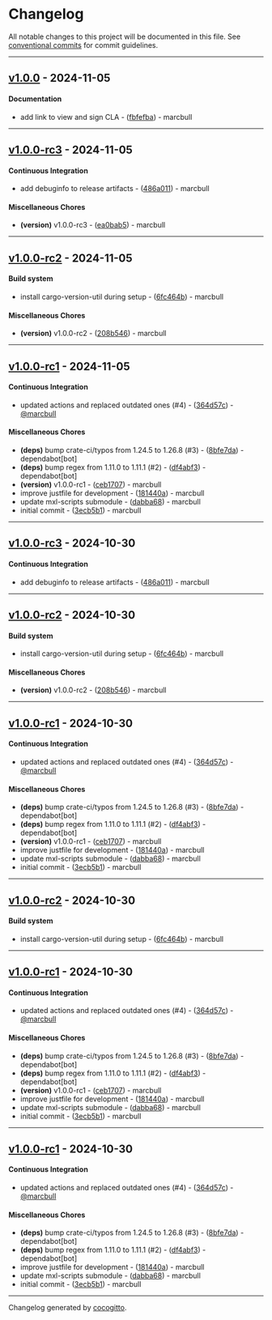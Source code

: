 # Changelog
All notable changes to this project will be documented in this file. See [conventional commits](https://www.conventionalcommits.org/) for commit guidelines.

- - -
## [v1.0.0](https://github.com/x-software-com/mxl-plyr/compare/v1.0.0-rc3..v1.0.0) - 2024-11-05
#### Documentation
- add link to view and sign CLA - ([fbfefba](https://github.com/x-software-com/mxl-plyr/commit/fbfefba7e651808c1a165ba01f71e4b45d33dc41)) - marcbull

- - -

## [v1.0.0-rc3](https://github.com/x-software-com/mxl-plyr/compare/v1.0.0-rc2..v1.0.0-rc3) - 2024-11-05
#### Continuous Integration
- add debuginfo to release artifacts - ([486a011](https://github.com/x-software-com/mxl-plyr/commit/486a011bbf8405b71f497a92dcfe908947056bda)) - marcbull
#### Miscellaneous Chores
- **(version)** v1.0.0-rc3 - ([ea0bab5](https://github.com/x-software-com/mxl-plyr/commit/ea0bab511977340bd481adb4123ebdb721bd3087)) - marcbull

- - -

## [v1.0.0-rc2](https://github.com/x-software-com/mxl-plyr/compare/v1.0.0-rc1..v1.0.0-rc2) - 2024-11-05
#### Build system
- install cargo-version-util during setup - ([6fc464b](https://github.com/x-software-com/mxl-plyr/commit/6fc464b3f418b5c633ae5fad1198bd5b5a125b8d)) - marcbull
#### Miscellaneous Chores
- **(version)** v1.0.0-rc2 - ([208b546](https://github.com/x-software-com/mxl-plyr/commit/208b546633daecb95202f54f31611c6c282aee2d)) - marcbull

- - -

## [v1.0.0-rc1](https://github.com/x-software-com/mxl-plyr/compare/3ecb5b1f9fec0f73f5a968067dd8feac7fb48a29..v1.0.0-rc1) - 2024-11-05
#### Continuous Integration
- updated actions and replaced outdated ones (#4) - ([364d57c](https://github.com/x-software-com/mxl-plyr/commit/364d57c2c731500eaf19805d9911e8ecca509a8b)) - [@marcbull](https://github.com/marcbull)
#### Miscellaneous Chores
- **(deps)** bump crate-ci/typos from 1.24.5 to 1.26.8 (#3) - ([8bfe7da](https://github.com/x-software-com/mxl-plyr/commit/8bfe7daa3bfa4348f9a5e9133bd66cb12803cbb5)) - dependabot[bot]
- **(deps)** bump regex from 1.11.0 to 1.11.1 (#2) - ([df4abf3](https://github.com/x-software-com/mxl-plyr/commit/df4abf3db87a92297d7116d2e5004a4844b20a5a)) - dependabot[bot]
- **(version)** v1.0.0-rc1 - ([ceb1707](https://github.com/x-software-com/mxl-plyr/commit/ceb1707d44898c871417ad165f14caf8b432a7a9)) - marcbull
- improve justfile for development - ([181440a](https://github.com/x-software-com/mxl-plyr/commit/181440a0f5c6de4f6e34b80fd767fc118c2d73b6)) - marcbull
- update mxl-scripts submodule - ([dabba68](https://github.com/x-software-com/mxl-plyr/commit/dabba68cd911bfd0088a864c25260186a179eb3f)) - marcbull
- initial commit - ([3ecb5b1](https://github.com/x-software-com/mxl-plyr/commit/3ecb5b1f9fec0f73f5a968067dd8feac7fb48a29)) - marcbull

- - -

## [v1.0.0-rc3](https://github.com/x-software-com/mxl-plyr/compare/v1.0.0-rc2..v1.0.0-rc3) - 2024-10-30
#### Continuous Integration
- add debuginfo to release artifacts - ([486a011](https://github.com/x-software-com/mxl-plyr/commit/486a011bbf8405b71f497a92dcfe908947056bda)) - marcbull

- - -

## [v1.0.0-rc2](https://github.com/x-software-com/mxl-plyr/compare/v1.0.0-rc1..v1.0.0-rc2) - 2024-10-30
#### Build system
- install cargo-version-util during setup - ([6fc464b](https://github.com/x-software-com/mxl-plyr/commit/6fc464b3f418b5c633ae5fad1198bd5b5a125b8d)) - marcbull
#### Miscellaneous Chores
- **(version)** v1.0.0-rc2 - ([208b546](https://github.com/x-software-com/mxl-plyr/commit/208b546633daecb95202f54f31611c6c282aee2d)) - marcbull

- - -

## [v1.0.0-rc1](https://github.com/x-software-com/mxl-plyr/compare/3ecb5b1f9fec0f73f5a968067dd8feac7fb48a29..v1.0.0-rc1) - 2024-10-30
#### Continuous Integration
- updated actions and replaced outdated ones (#4) - ([364d57c](https://github.com/x-software-com/mxl-plyr/commit/364d57c2c731500eaf19805d9911e8ecca509a8b)) - [@marcbull](https://github.com/marcbull)
#### Miscellaneous Chores
- **(deps)** bump crate-ci/typos from 1.24.5 to 1.26.8 (#3) - ([8bfe7da](https://github.com/x-software-com/mxl-plyr/commit/8bfe7daa3bfa4348f9a5e9133bd66cb12803cbb5)) - dependabot[bot]
- **(deps)** bump regex from 1.11.0 to 1.11.1 (#2) - ([df4abf3](https://github.com/x-software-com/mxl-plyr/commit/df4abf3db87a92297d7116d2e5004a4844b20a5a)) - dependabot[bot]
- **(version)** v1.0.0-rc1 - ([ceb1707](https://github.com/x-software-com/mxl-plyr/commit/ceb1707d44898c871417ad165f14caf8b432a7a9)) - marcbull
- improve justfile for development - ([181440a](https://github.com/x-software-com/mxl-plyr/commit/181440a0f5c6de4f6e34b80fd767fc118c2d73b6)) - marcbull
- update mxl-scripts submodule - ([dabba68](https://github.com/x-software-com/mxl-plyr/commit/dabba68cd911bfd0088a864c25260186a179eb3f)) - marcbull
- initial commit - ([3ecb5b1](https://github.com/x-software-com/mxl-plyr/commit/3ecb5b1f9fec0f73f5a968067dd8feac7fb48a29)) - marcbull

- - -

## [v1.0.0-rc2](https://github.com/x-software-com/mxl-plyr/compare/v1.0.0-rc1..v1.0.0-rc2) - 2024-10-30
#### Build system
- install cargo-version-util during setup - ([6fc464b](https://github.com/x-software-com/mxl-plyr/commit/6fc464b3f418b5c633ae5fad1198bd5b5a125b8d)) - marcbull

- - -

## [v1.0.0-rc1](https://github.com/x-software-com/mxl-plyr/compare/3ecb5b1f9fec0f73f5a968067dd8feac7fb48a29..v1.0.0-rc1) - 2024-10-30
#### Continuous Integration
- updated actions and replaced outdated ones (#4) - ([364d57c](https://github.com/x-software-com/mxl-plyr/commit/364d57c2c731500eaf19805d9911e8ecca509a8b)) - [@marcbull](https://github.com/marcbull)
#### Miscellaneous Chores
- **(deps)** bump crate-ci/typos from 1.24.5 to 1.26.8 (#3) - ([8bfe7da](https://github.com/x-software-com/mxl-plyr/commit/8bfe7daa3bfa4348f9a5e9133bd66cb12803cbb5)) - dependabot[bot]
- **(deps)** bump regex from 1.11.0 to 1.11.1 (#2) - ([df4abf3](https://github.com/x-software-com/mxl-plyr/commit/df4abf3db87a92297d7116d2e5004a4844b20a5a)) - dependabot[bot]
- **(version)** v1.0.0-rc1 - ([ceb1707](https://github.com/x-software-com/mxl-plyr/commit/ceb1707d44898c871417ad165f14caf8b432a7a9)) - marcbull
- improve justfile for development - ([181440a](https://github.com/x-software-com/mxl-plyr/commit/181440a0f5c6de4f6e34b80fd767fc118c2d73b6)) - marcbull
- update mxl-scripts submodule - ([dabba68](https://github.com/x-software-com/mxl-plyr/commit/dabba68cd911bfd0088a864c25260186a179eb3f)) - marcbull
- initial commit - ([3ecb5b1](https://github.com/x-software-com/mxl-plyr/commit/3ecb5b1f9fec0f73f5a968067dd8feac7fb48a29)) - marcbull

- - -

## [v1.0.0-rc1](https://github.com/x-software-com/mxl-plyr/compare/3ecb5b1f9fec0f73f5a968067dd8feac7fb48a29..v1.0.0-rc1) - 2024-10-30
#### Continuous Integration
- updated actions and replaced outdated ones (#4) - ([364d57c](https://github.com/x-software-com/mxl-plyr/commit/364d57c2c731500eaf19805d9911e8ecca509a8b)) - [@marcbull](https://github.com/marcbull)
#### Miscellaneous Chores
- **(deps)** bump crate-ci/typos from 1.24.5 to 1.26.8 (#3) - ([8bfe7da](https://github.com/x-software-com/mxl-plyr/commit/8bfe7daa3bfa4348f9a5e9133bd66cb12803cbb5)) - dependabot[bot]
- **(deps)** bump regex from 1.11.0 to 1.11.1 (#2) - ([df4abf3](https://github.com/x-software-com/mxl-plyr/commit/df4abf3db87a92297d7116d2e5004a4844b20a5a)) - dependabot[bot]
- improve justfile for development - ([181440a](https://github.com/x-software-com/mxl-plyr/commit/181440a0f5c6de4f6e34b80fd767fc118c2d73b6)) - marcbull
- update mxl-scripts submodule - ([dabba68](https://github.com/x-software-com/mxl-plyr/commit/dabba68cd911bfd0088a864c25260186a179eb3f)) - marcbull
- initial commit - ([3ecb5b1](https://github.com/x-software-com/mxl-plyr/commit/3ecb5b1f9fec0f73f5a968067dd8feac7fb48a29)) - marcbull

- - -

Changelog generated by [cocogitto](https://github.com/cocogitto/cocogitto).